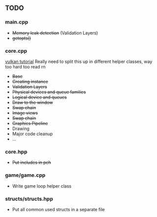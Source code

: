 ## TODO
### main.cpp
- ~~Memory leak detection~~ (Validation Layers)
- ~~getopts()~~

### core.cpp
[vulkan tutorial](https://vulkan-tutorial.com)
Really need to split this up in different helper classes, way too hard too read rn
- ~~Base~~
- ~~Creating instance~~
- ~~Validation Layers~~
- ~~Physical devices and queue families~~
- ~~Logical device and queues~~
- ~~Draw to the window~~
- ~~Swap chain~~
- ~~Image views~~
- ~~Swap chain~~
- ~~Graphics Pipeline~~
- Drawing
- Major code cleanup
- ...

### core.hpp
- ~~Put includes in pch~~

### game/game.cpp
- Write game loop helper class

### structs/structs.hpp
- Put all common used structs in a separate file
